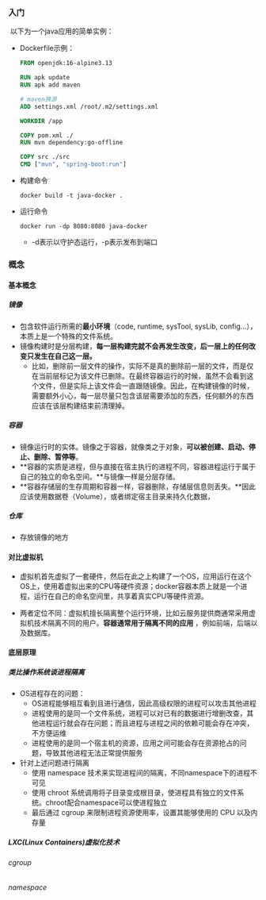 ### 入门

​	以下为一个java应用的简单实例：

- Dockerfile示例：

  ```dockerfile
  FROM openjdk:16-alpine3.13
  
  RUN apk update
  RUN apk add maven
  
  # maven换源
  ADD settings.xml /root/.m2/settings.xml
  
  WORKDIR /app
  
  COPY pom.xml ./
  RUN mvn dependency:go-offline
  
  COPY src ./src
  CMD ["mvn", "spring-boot:run"]
  ```

- 构建命令

  ```
  docker build -t java-docker .
  ```

- 运行命令

  ```
  docker run -dp 8080:8080 java-docker
  ```

  - -d表示以守护态运行，-p表示发布到端口

### 概念

#### 基本概念

##### 镜像

- 包含软件运行所需的**最小环境**（code, runtime, sysTool, sysLib, config...），本质上是一个特殊的文件系统。
- 镜像构建时是分层构建，**每一层构建完就不会再发生改变，后一层上的任何改变只发生在自己这一层。**
  - 比如，删除前一层文件的操作，实际不是真的删除前一层的文件，而是仅在当前层标记为该文件已删除。在最终容器运行的时候，虽然不会看到这个文件，但是实际上该文件会一直跟随镜像。因此，在构建镜像的时候，需要额外小心，每一层尽量只包含该层需要添加的东西，任何额外的东西应该在该层构建结束前清理掉。

##### 容器

- 镜像运行时的实体。镜像之于容器，就像类之于对象，**可以被创建、启动、停止、删除、暂停等**。
- **容器的实质是进程，但与直接在宿主执行的进程不同，容器进程运行于属于自己的独立的命名空间。**与镜像一样是分层存储。
- **容器存储层的生存周期和容器一样，容器删除，存储层信息则丢失。**因此应该使用数据卷（Volume），或者绑定宿主目录来持久化数据，

##### 仓库

- 存放镜像的地方

#### 对比虚拟机

- 虚拟机首先虚拟了一套硬件，然后在此之上构建了一个OS，应用运行在这个OS上，使用着虚拟出来的CPU等硬件资源；docker容器本质上就是一个进程，运行在自己的命名空间里，共享着真实CPU等硬件资源。

- 两者定位不同：虚拟机擅长隔离整个运行环境，比如云服务提供商通常采用虚拟机技术隔离不同的用户。**容器通常用于隔离不同的应用** ，例如前端，后端以及数据库。

#### 底层原理

##### 类比操作系统谈进程隔离

- OS进程存在的问题：
  - OS进程能够相互看到且进行通信，因此高级权限的进程可以攻击其他进程
  - 进程使用的是同一个文件系统，进程可以对已有的数据进行增删改查，其他进程运行就会存在问题；而且进程与进程之间的依赖可能会存在冲突，不方便运维
  - 进程使用的是同一个宿主机的资源，应用之间可能会存在资源抢占的问题，导致其他进程无法正常提供服务
- 针对上述问题进行隔离
  - 使用 namespace 技术来实现进程间的隔离，不同namespace下的进程不可见
  - 使用 chroot 系统调用将子目录变成根目录，使进程具有独立的文件系统。chroot配合namespace可以使进程独立
  - 最后通过 cgroup 来限制进程资源使用率，设置其能够使用的 CPU 以及内存量

##### LXC(Linux Containers)虚拟化技术

###### cgroup



###### namespace



